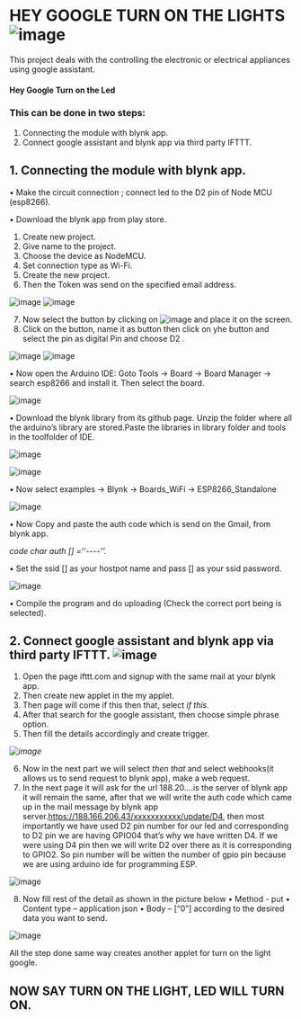 # HEY GOOGLE TURN ON THE LIGHTS ![image](https://user-images.githubusercontent.com/73650233/106239700-0ca12280-6229-11eb-9614-6ba07d96c2b1.png)

This project deals with the controlling the electronic or electrical appliances using google assistant.
#### Hey Google Turn on the Led

### This can be done in two steps:
 1.	Connecting the module with blynk app.
 2.	Connect google assistant and blynk app via third party IFTTT. 

## 1.	Connecting the module with blynk app.
• 	Make the circuit connection ; connect led to the D2 pin of Node MCU (esp8266).

• 	Download the blynk app from play store.

1.	Create new project.
2.	Give name to the project.
3.	Choose the device as NodeMCU.
4.	Set connection type as Wi-Fi.
5.	Create the new project. 
6.	Then the Token was send on the specified email address.


![image](https://user-images.githubusercontent.com/73650233/106239838-47a35600-6229-11eb-986c-6b82fbb7ad63.png)                  ![image](https://user-images.githubusercontent.com/73650233/106239855-4e31cd80-6229-11eb-83a5-aeca5e87ea64.png)

7.	Now select the button  by clicking on  ![image](https://user-images.githubusercontent.com/73650233/106239946-71f51380-6229-11eb-9fb1-484959b05e4f.png)  and place it on
 the screen.
8.	Click on the button, name it as button then click on yhe button and select the pin as digital Pin and choose D2 .

 ![image](https://user-images.githubusercontent.com/73650233/106240037-9a7d0d80-6229-11eb-928d-dad71c82fddc.png)                          ![image](https://user-images.githubusercontent.com/73650233/106240099-aff23780-6229-11eb-8fa7-a7f92941be4e.png)

•	Now open the Arduino IDE: Goto Tools ->  Board -> Board Manager -> search esp8266 and install it. Then select the board. 

![image](https://user-images.githubusercontent.com/73650233/106240205-df08a900-6229-11eb-9bad-8ff2e2f149e6.png)

•	Download the blynk library from its github page. Unzip the folder where all the arduino’s library are stored.Paste the libraries in library folder and tools in the toolfolder   of IDE.

 ![image](https://user-images.githubusercontent.com/73650233/106240296-0e1f1a80-622a-11eb-958f-78dfb632c49b.png)

 ![image](https://user-images.githubusercontent.com/73650233/106240364-2858f880-622a-11eb-8b26-9282c6a0027e.png)

•	Now select  examples -> Blynk -> Boards_WiFi -> ESP8266_Standalone 

![image](https://user-images.githubusercontent.com/73650233/106240392-3575e780-622a-11eb-8d5e-651fca57eeb8.png)

•	Now Copy and paste the auth code which is send on the Gmail, from blynk app. 

  _code char auth [] =‘‘----’’._
  
•	Set the ssid [] as your hostpot name and pass [] as your ssid password.

![image](https://user-images.githubusercontent.com/73650233/106240492-5d654b00-622a-11eb-8234-7c3f0adf6428.png)

•	Compile the program and do uploading (Check the correct port being is selected).

## 2.	 Connect google assistant and blynk app via third party IFTTT. ![image](https://user-images.githubusercontent.com/73650233/106240599-8ab1f900-622a-11eb-82c3-ae5cc584cd17.png)

1.	Open the page ifttt.com and signup with the same mail at your blynk app.
2.	Then create new applet in the my applet.
3.	Then page will come if this then that, select _if this_.
4.	After that search for the google assistant, then choose simple phrase option.
5.	Then fill the details accordingly and create trigger.

*![image](https://user-images.githubusercontent.com/73650233/106240649-a61d0400-622a-11eb-8b54-a86e3513548d.png)*
 
6.	Now in the next part we will select _then that_  and select webhooks(it allows us to send request to blynk app), make a web request.
7.	In the next page it will ask for the url 188.20….is the server of blynk app it will remain the same, after that we will write the auth code which came up in the mail message      by blynk app server.https://188.166.206.43/xxxxxxxxxxx/update/D4, then most importantly we have used D2 pin number for our led and corresponding to D2 pin we are having          GPIO04 that’s why we have written D4. If we were using D4 pin then we will write D2 over there as it is corresponding to GPIO2.
     So pin number will be witten the number of gpio pin because we are using arduino ide for programming ESP.

 ![image](https://user-images.githubusercontent.com/73650233/106240702-bc2ac480-622a-11eb-9efc-621a80d87c18.png)

8.	Now fill rest of the detail as shown in the picture below
    • Method - put
    • Content type – application json
    • Body – [“0”] according to the desired data you want to send.

![image](https://user-images.githubusercontent.com/73650233/106240809-eda39000-622a-11eb-9f2a-de5a4f0b5070.png)


All the step done same way creates another applet for turn on the light google.
## NOW SAY TURN ON THE LIGHT, LED WILL TURN ON.
